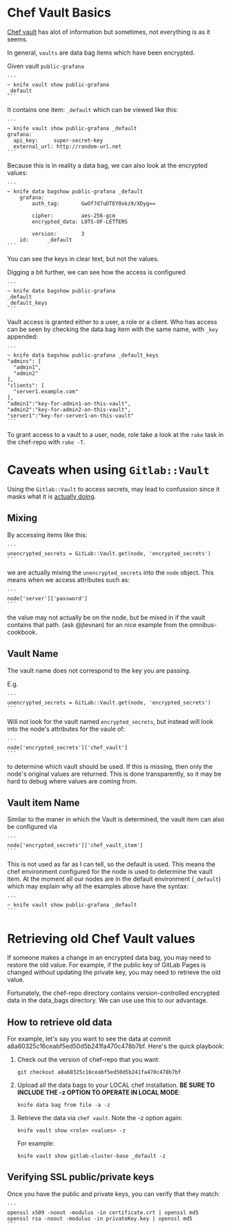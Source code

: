 # Chef Vault Basics
[Chef vault](https://github.com/chef-cookbooks/chef-vault) has alot of information
but sometimes, not everything is as it seems. 

In general, `vaults` are data bag items which have been encrypted. 



Given vault `public-grafana`

    ```
    ~ knife vault show public-grafana
    _default
    ```

It contains one item: `_default` which can be viewed like this:

    ```
    ~ knife vault show public-grafana _default
    grafana:
      api_key:     super-secret-key 
      external_url: http://random-url.net
    ```

Because this is in reality a data bag, we can also look at the encrypted
values:

    ```
    ~ knife data bagshow public-grafana _default
		grafana:
			auth_tag:       GwOf7d7uDTEY0xkz9/XDyg==

			cipher:         aes-256-gcm
			encrypted_data: LOTS-OF-LETTERS

			version:        3
		id:      _default
    ```

You can see the keys in clear text, but not the values.

Digging a bit further, we can see how the access is configured:

    ```
    ~ knife data bagshow public-grafana
    _default
    _default_keys
    ```

Vault access is granted either to a user, a role or a client. 
Who has access can be seen by checking the data bag item with 
the same name, with `_key` appended:

    ```
    ~ knife data bagshow public-grafana _default_keys
    "admins": [
      "admin1",
      "admin2"
    ],
    "clients": [
      "server1.example.com"
    ],
    "admin1":"key-for-admin1-on-this-vault",
    "admin2":"key-for-admin2-on-this-vault",
    "server1":"key-for-server1-on-this-vault"
    ```

To grant access to a vault to a user, node, role take a look at the `rake`
task in the chef-repo with `rake -T`.

# Caveats when using `Gitlab::Vault`

Using the `Gitlab::Vault` to access secrets, may lead to confussion since
it masks what it is [actually doing](https://gitlab.com/gitlab-cookbooks/gitlab-vault/blob/master/libraries/vault.rb).

## Mixing

By accessing items like this:

    ```
    unencrypted_secrets = GitLab::Vault.get(node, 'encrypted_secrets')
    ```

we are actually mixing the `unencrypted_secrets` into the `node` object.
This means when we access attributes such as:

    ```
    node['server']['password']
    ```

the value may not actually be on the node, but be mixed in if the 
vault contains that path. (ask @jtevnan) for an nice example from the 
omnibus-cookbook.

## Vault Name

The vault name does not correspond to the key you are passing.

E.g.

    ```
    unencrypted_secrets = GitLab::Vault.get(node, 'encrypted_secrets')
    ```

Will not look for the vault named `encrypted_secrets`, but instead will look into the node's
attributes for the vaule of:

    ```
    node['encrypted_secrets']['chef_vault']
    ```

to determine which vault should be used. If this is missing, then only the node's
original values are returned. This is done transparently, so it may be 
hard to debug where values are coming from.

## Vault item Name

Similar to the maner in which the Vault is determined, the vault item can
also be configured via

    ```
    node['encrypted_secrets']['chef_vault_item']
    ```

This is not used as far as I can tell, so the default is used.
This means the chef environment configured for the node is used to
determine the vault item. At the moment all our nodes are in the
default environment (`_default`) which may explain why all the examples
above have the syntax:

    ```
    ~ knife vault show public-grafana _default
    ```

# Retrieving old Chef Vault values

If someone makes a change in an encrypted data bag, you may need to restore
the old value. For example, if the public key of GitLab Pages is changed
without updating the private key, you may need to retrieve the old value.

Fortunately, the chef-repo directory contains version-controlled encrypted
data in the data_bags directory. We can use use this to our advantage.

## How to retrieve old data

For example, let's say you want to see the data at commit
a8a60325c16ceabf5ed50d5b241fa470c478b7bf. Here's the quick playbook:

1. Check out the version of chef-repo that you want:

    ```
    git checkout a8a60325c16ceabf5ed50d5b241fa470c478b7bf
    ```

1. Upload all the data bags to your LOCAL chef installation.
    **BE SURE TO INCLUDE THE -z OPTION TO OPERATE IN LOCAL MODE**:

    ```
    knife data bag from file -a -z
    ```

1. Retrieve the data via `chef vault`. Note the -z option again:

    ```
    knife vault show <role> <values> -z
    ```

    For example:

    ```
    knife vault show gitlab-cluster-base _default -z
    ```

## Verifying SSL public/private keys

Once you have the public and private keys, you can verify that they match:

    ```
    openssl x509 -noout -modulus -in certificate.crt | openssl md5
    openssl rsa -noout -modulus -in privateKey.key | openssl md5
    ```
